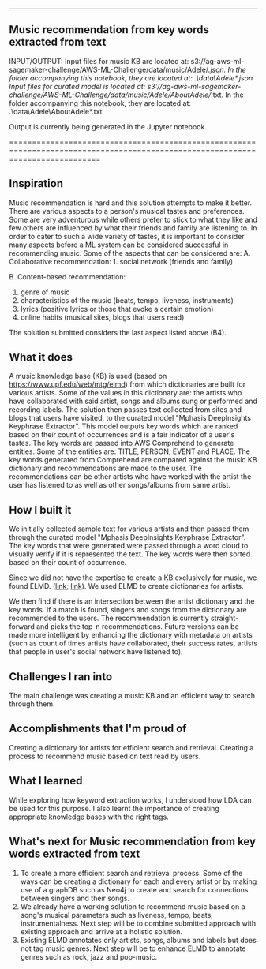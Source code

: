 -------------------------------------------------------
Music recommendation from key words extracted from text
-------------------------------------------------------
INPUT/OUTPUT:
Input files for music KB are located at: s3://ag-aws-ml-sagemaker-challenge/AWS-ML-Challenge/data/music/Adele/*.json. In the folder accompanying this notebook, they are located at: .\data\Adele\*.json
Input files for curated model is located at: s3://ag-aws-ml-sagemaker-challenge/AWS-ML-Challenge/data/music/Adele/AboutAdele/*.txt. In the folder accompanying this notebook, they are located at: .\data\Adele\AboutAdele\*.txt

Output is currently being generated in the Jupyter notebook.

================================================================================================================================

## Inspiration
Music recommendation is hard and this solution attempts to make it better. There are various aspects to a person's musical tastes and preferences. Some are very adventurous while others prefer to stick to what they like and few others are influenced by what their friends and family are listening to. In order to cater to such a wide variety of tastes, it is important to consider many aspects before a ML system can be considered successful in recommending music. Some of the aspects that can be considered are: 
A. Collaborative recommendation:
    1. social network (friends and family)

B. Content-based recommendation:
   1. genre of music 
   2. characteristics of the music (beats, tempo, liveness, instruments)
   3. lyrics (positive lyrics or those that evoke a certain emotion)
   4. online habits (musical sites, blogs that users read)

The solution submitted considers the last aspect listed above (B4). 

## What it does
A music knowledge base (KB) is used (based on https://www.upf.edu/web/mtg/elmd) from which dictionaries are built for various artists. Some of the values in this dictionary are: the artists who have collaborated with said artist, songs and albums sung or performed and recording labels. The solution then passes text collected from sites and blogs that users have visited, to the curated model "Mphasis DeepInsights Keyphrase Extractor". This model outputs key words which are ranked based on their count of occurrences and is a fair indicator of a user's tastes. The key words are passed into AWS Comprehend to generate entities. Some of the entities are: TITLE, PERSON, EVENT and PLACE. The key words generated from Comprehend are compared against the music KB dictionary and recommendations are made to the user. The recommendations can be other artists who have worked with the artist the user has listened to as well as other songs/albums from same artist.

## How I built it
We initially collected sample text for various artists and then passed them through the curated model "Mphasis DeepInsights Keyphrase Extractor". The key words that were generated were passed through a word cloud to visually verify if it is represented the text. The key words were then sorted based on their count of occurrence. 

Since we did not have the expertise to create a KB exclusively for music, we found ELMD. ([link](https://repositori.upf.edu/bitstream/handle/10230/27835/oramas_lrec16_elmd.pdf?sequence=1&isAllowed=y); [link](https://www.upf.edu/web/mtg/elmd)). We used ELMD to create dictionaries for artists. 

We then find if there is an intersection between the artist dictionary and the key words. If a match is found, singers and songs from the dictionary are recommended to the users. The recommendation is currently straight-forward and picks the top-n recommendations. Future versions can be made more intelligent by enhancing the dictionary with metadata on artists (such as count of times artists have collaborated, their success rates, artists that people in user's social network have listened to).

## Challenges I ran into
The main challenge was creating a music KB and an efficient way to search through them. 

## Accomplishments that I'm proud of
Creating a dictionary for artists for efficient search and retrieval. Creating a process to recommend music based on text read by users.

## What I learned
While exploring how keyword extraction works, I understood how LDA can be used for this purpose. I also learnt the importance of creating appropriate knowledge bases with the right tags.

## What's next for Music recommendation from key words extracted from text
1. To create a more efficient search and retrieval process. Some of the ways can be creating a dictionary for each and every artist or by making use of a graphDB such as Neo4j to create and search for connections between singers and their songs.
2. We already have a working solution to recommend music based on a song's musical parameters such as liveness, tempo, beats, instrumentalness. Next step will be to combine submitted approach with existing approach and arrive at a holistic solution.
3. Existing ELMD annotates only artists, songs, albums and labels but does not tag music genres. Next step will be to enhance ELMD to annotate genres such as rock, jazz and pop-music.
